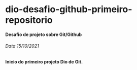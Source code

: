 # dio-desafio-github-primeiro-repositorio

#### Desafio de projeto sobre Git/Github

###### Data 15/10/2021

#### Inicio do primeiro projeto Dio de Git.


